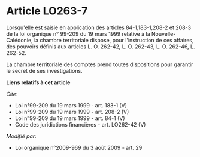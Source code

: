 # Article LO263-7

Lorsqu'elle est saisie en application des articles 84-1,183-1,208-2 et 208-3 de la loi organique n° 99-209 du 19 mars 1999
relative à la Nouvelle-Calédonie, la chambre territoriale dispose, pour l'instruction de ces affaires, des pouvoirs définis
aux articles L. O. 262-42, L. O. 262-43, L. O. 262-46, L. 262-52. 

La chambre territoriale des comptes prend toutes dispositions pour garantir le secret de ses investigations.

**Liens relatifs à cet article**

_Cite_:

  - Loi n°99-209 du 19 mars 1999 - art. 183-1 (V)
  - Loi n°99-209 du 19 mars 1999 - art. 208-2 (V)
  - Loi n°99-209 du 19 mars 1999 - art. 84-1 (V)
  - Code des juridictions financières - art. LO262-42 (V)

_Modifié par_:

  - Loi organique n°2009-969 du 3 août 2009 - art. 29
